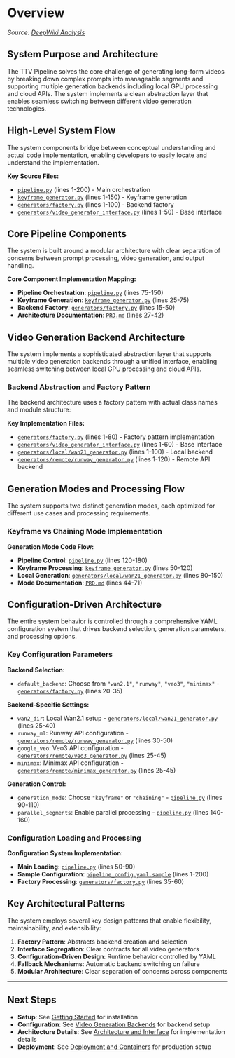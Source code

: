 # Overview

*Source: [DeepWiki Analysis](https://deepwiki.com/trilogy-group/ttv-pipeline/1-overview)*

## System Purpose and Architecture

The TTV Pipeline solves the core challenge of generating long-form videos by breaking down complex prompts into manageable segments and supporting multiple generation backends including local GPU processing and cloud APIs. The system implements a clean abstraction layer that enables seamless switching between different video generation technologies.

## High-Level System Flow

The system components bridge between conceptual understanding and actual code implementation, enabling developers to easily locate and understand the implementation.

**Key Source Files:**
- [`pipeline.py`](../pipeline.py) (lines 1-200) - Main orchestration
- [`keyframe_generator.py`](../keyframe_generator.py) (lines 1-150) - Keyframe generation  
- [`generators/factory.py`](../generators/factory.py) (lines 1-100) - Backend factory
- [`generators/video_generator_interface.py`](../generators/video_generator_interface.py) (lines 1-50) - Base interface

## Core Pipeline Components

The system is built around a modular architecture with clear separation of concerns between prompt processing, video generation, and output handling.

**Core Component Implementation Mapping:**
- **Pipeline Orchestration**: [`pipeline.py`](../pipeline.py) (lines 75-150)
- **Keyframe Generation**: [`keyframe_generator.py`](../keyframe_generator.py) (lines 25-75)
- **Backend Factory**: [`generators/factory.py`](../generators/factory.py) (lines 15-50)
- **Architecture Documentation**: [`PRD.md`](../PRD.md) (lines 27-42)

## Video Generation Backend Architecture

The system implements a sophisticated abstraction layer that supports multiple video generation backends through a unified interface, enabling seamless switching between local GPU processing and cloud APIs.

### Backend Abstraction and Factory Pattern

The backend architecture uses a factory pattern with actual class names and module structure:

**Key Implementation Files:**
- [`generators/factory.py`](../generators/factory.py) (lines 1-80) - Factory pattern implementation
- [`generators/video_generator_interface.py`](../generators/video_generator_interface.py) (lines 1-60) - Base interface
- [`generators/local/wan21_generator.py`](../generators/local/wan21_generator.py) (lines 1-100) - Local backend
- [`generators/remote/runway_generator.py`](../generators/remote/runway_generator.py) (lines 1-120) - Remote API backend

## Generation Modes and Processing Flow

The system supports two distinct generation modes, each optimized for different use cases and processing requirements.

### Keyframe vs Chaining Mode Implementation

**Generation Mode Code Flow:**
- **Pipeline Control**: [`pipeline.py`](../pipeline.py) (lines 120-180)
- **Keyframe Processing**: [`keyframe_generator.py`](../keyframe_generator.py) (lines 50-120)  
- **Local Generation**: [`generators/local/wan21_generator.py`](../generators/local/wan21_generator.py) (lines 80-150)
- **Mode Documentation**: [`PRD.md`](../PRD.md) (lines 44-71)

## Configuration-Driven Architecture

The entire system behavior is controlled through a comprehensive YAML configuration system that drives backend selection, generation parameters, and processing options.

### Key Configuration Parameters

**Backend Selection:**
- `default_backend`: Choose from `"wan2.1"`, `"runway"`, `"veo3"`, `"minimax"` - [`generators/factory.py`](../generators/factory.py) (lines 20-35)

**Backend-Specific Settings:**
- `wan2_dir`: Local Wan2.1 setup - [`generators/local/wan21_generator.py`](../generators/local/wan21_generator.py) (lines 25-40)
- `runway_ml`: Runway API configuration - [`generators/remote/runway_generator.py`](../generators/remote/runway_generator.py) (lines 30-50) 
- `google_veo`: Veo3 API configuration - [`generators/remote/veo3_generator.py`](../generators/remote/veo3_generator.py) (lines 25-45)
- `minimax`: Minimax API configuration - [`generators/remote/minimax_generator.py`](../generators/remote/minimax_generator.py) (lines 25-45)

**Generation Control:**
- `generation_mode`: Choose `"keyframe"` or `"chaining"` - [`pipeline.py`](../pipeline.py) (lines 90-110)
- `parallel_segments`: Enable parallel processing - [`pipeline.py`](../pipeline.py) (lines 140-160)

### Configuration Loading and Processing

**Configuration System Implementation:**
- **Main Loading**: [`pipeline.py`](../pipeline.py) (lines 50-90)
- **Sample Configuration**: [`pipeline_config.yaml.sample`](../pipeline_config.yaml.sample) (lines 1-200)
- **Factory Processing**: [`generators/factory.py`](../generators/factory.py) (lines 35-60)

## Key Architectural Patterns

The system employs several key design patterns that enable flexibility, maintainability, and extensibility:

1. **Factory Pattern**: Abstracts backend creation and selection
2. **Interface Segregation**: Clear contracts for all video generators
3. **Configuration-Driven Design**: Runtime behavior controlled by YAML
4. **Fallback Mechanisms**: Automatic backend switching on failure
5. **Modular Architecture**: Clear separation of concerns across components

---

## Next Steps

- **Setup**: See [Getting Started](02-getting-started.md) for installation
- **Configuration**: See [Video Generation Backends](04-video-generation-backends.md) for backend setup
- **Architecture Details**: See [Architecture and Interface](05-architecture-and-interface.md) for implementation details
- **Deployment**: See [Deployment and Containers](08-deployment-and-containers.md) for production setup
